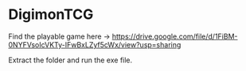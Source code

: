 # DigimonTCG

Find the playable game here -> https://drive.google.com/file/d/1FiBM-0NYFVsoIcVKTy-IFwBxLZyf5cWx/view?usp=sharing

Extract the folder and run the exe file. 

